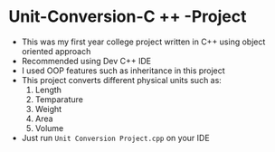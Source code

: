 # Unit-Conversion-C ++ -Project
* This was my first year college project written in C++ using object oriented approach
* Recommended using Dev C++ IDE
* I used OOP features such as inheritance in this project
* This project converts different physical units such as:
  1. Length
  2. Temparature
  3. Weight
  4. Area
  5. Volume
* Just run ```Unit Conversion Project.cpp``` on your IDE
